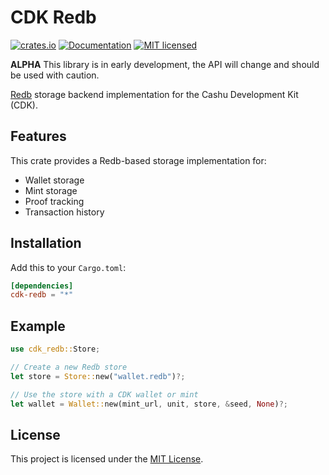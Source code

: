 # CDK Redb

[![crates.io](https://img.shields.io/crates/v/cdk-redb.svg)](https://crates.io/crates/cdk-redb)
[![Documentation](https://docs.rs/cdk-redb/badge.svg)](https://docs.rs/cdk-redb)
[![MIT licensed](https://img.shields.io/badge/license-MIT-blue.svg)](https://github.com/cashubtc/cdk/blob/main/LICENSE)

**ALPHA** This library is in early development, the API will change and should be used with caution.

[Redb](https://github.com/cberner/redb) storage backend implementation for the Cashu Development Kit (CDK).

## Features

This crate provides a Redb-based storage implementation for:
- Wallet storage
- Mint storage
- Proof tracking
- Transaction history

## Installation

Add this to your `Cargo.toml`:

```toml
[dependencies]
cdk-redb = "*"
```

## Example

```rust
use cdk_redb::Store;

// Create a new Redb store
let store = Store::new("wallet.redb")?;

// Use the store with a CDK wallet or mint
let wallet = Wallet::new(mint_url, unit, store, &seed, None)?;
```

## License

This project is licensed under the [MIT License](../../LICENSE).